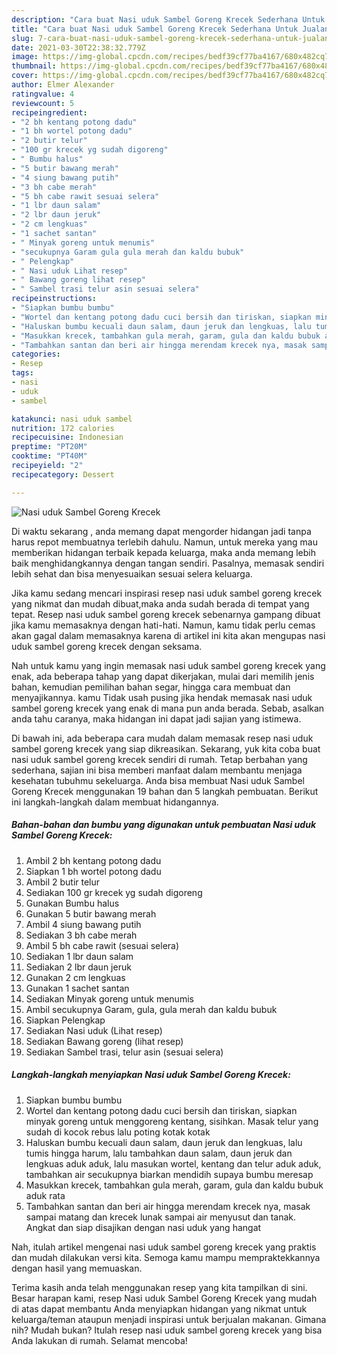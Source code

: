 ```yaml
---
description: "Cara buat Nasi uduk Sambel Goreng Krecek Sederhana Untuk Jualan"
title: "Cara buat Nasi uduk Sambel Goreng Krecek Sederhana Untuk Jualan"
slug: 7-cara-buat-nasi-uduk-sambel-goreng-krecek-sederhana-untuk-jualan
date: 2021-03-30T22:38:32.779Z
image: https://img-global.cpcdn.com/recipes/bedf39cf77ba4167/680x482cq70/nasi-uduk-sambel-goreng-krecek-foto-resep-utama.jpg
thumbnail: https://img-global.cpcdn.com/recipes/bedf39cf77ba4167/680x482cq70/nasi-uduk-sambel-goreng-krecek-foto-resep-utama.jpg
cover: https://img-global.cpcdn.com/recipes/bedf39cf77ba4167/680x482cq70/nasi-uduk-sambel-goreng-krecek-foto-resep-utama.jpg
author: Elmer Alexander
ratingvalue: 4
reviewcount: 5
recipeingredient:
- "2 bh kentang potong dadu"
- "1 bh wortel potong dadu"
- "2 butir telur"
- "100 gr krecek yg sudah digoreng"
- " Bumbu halus"
- "5 butir bawang merah"
- "4 siung bawang putih"
- "3 bh cabe merah"
- "5 bh cabe rawit sesuai selera"
- "1 lbr daun salam"
- "2 lbr daun jeruk"
- "2 cm lengkuas"
- "1 sachet santan"
- " Minyak goreng untuk menumis"
- "secukupnya Garam gula gula merah dan kaldu bubuk"
- " Pelengkap"
- " Nasi uduk Lihat resep"
- " Bawang goreng lihat resep"
- " Sambel trasi telur asin sesuai selera"
recipeinstructions:
- "Siapkan bumbu bumbu"
- "Wortel dan kentang potong dadu cuci bersih dan tiriskan, siapkan minyak goreng untuk menggoreng kentang, sisihkan. Masak telur yang sudah di kocok rebus lalu poting kotak kotak"
- "Haluskan bumbu kecuali daun salam, daun jeruk dan lengkuas, lalu tumis hingga harum, lalu tambahkan daun salam, daun jeruk dan lengkuas aduk aduk, lalu masukan wortel, kentang dan telur aduk aduk, tambahkan air secukupnya biarkan mendidih supaya bumbu meresap"
- "Masukkan krecek, tambahkan gula merah, garam, gula dan kaldu bubuk aduk rata"
- "Tambahkan santan dan beri air hingga merendam krecek nya, masak sampai matang dan krecek lunak sampai air menyusut dan tanak. Angkat dan siap disajikan dengan nasi uduk yang hangat"
categories:
- Resep
tags:
- nasi
- uduk
- sambel

katakunci: nasi uduk sambel 
nutrition: 172 calories
recipecuisine: Indonesian
preptime: "PT20M"
cooktime: "PT40M"
recipeyield: "2"
recipecategory: Dessert

---
```



![Nasi uduk Sambel Goreng Krecek](https://img-global.cpcdn.com/recipes/bedf39cf77ba4167/680x482cq70/nasi-uduk-sambel-goreng-krecek-foto-resep-utama.jpg)

Di waktu  sekarang , anda memang dapat mengorder hidangan jadi tanpa harus repot membuatnya terlebih dahulu. Namun, untuk mereka yang mau memberikan hidangan terbaik kepada keluarga, maka anda memang lebih baik menghidangkannya dengan tangan sendiri. Pasalnya, memasak sendiri lebih sehat dan bisa menyesuaikan sesuai selera keluarga.

Jika kamu sedang mencari inspirasi resep nasi uduk sambel goreng krecek yang nikmat dan mudah dibuat,maka anda sudah berada di tempat yang tepat. Resep nasi uduk sambel goreng krecek  sebenarnya gampang dibuat jika kamu memasaknya dengan hati-hati. Namun, kamu tidak perlu cemas akan gagal dalam memasaknya 
karena di artikel ini kita akan mengupas nasi uduk sambel goreng krecek dengan seksama.  



Nah untuk kamu yang ingin memasak nasi uduk sambel goreng krecek yang enak, ada beberapa tahap yang dapat dikerjakan, mulai dari memilih jenis bahan, kemudian pemilihan bahan segar, hingga cara membuat dan menyajikannya. kamu Tidak usah pusing jika hendak memasak nasi uduk sambel goreng krecek yang enak di mana pun anda berada. Sebab, asalkan anda  tahu caranya, maka hidangan ini dapat jadi sajian yang istimewa.

Di bawah ini, ada beberapa cara mudah dalam memasak resep nasi uduk sambel goreng krecek yang siap dikreasikan. Sekarang, yuk kita coba buat nasi uduk sambel goreng krecek sendiri di rumah. Tetap berbahan yang sederhana, sajian ini bisa memberi manfaat dalam membantu menjaga kesehatan tubuhmu sekeluarga. Anda bisa membuat Nasi uduk Sambel Goreng Krecek menggunakan 19 bahan dan 5 langkah pembuatan. Berikut ini langkah-langkah dalam membuat hidangannya.

<!--inarticleads1-->

##### Bahan-bahan dan bumbu yang digunakan untuk pembuatan Nasi uduk Sambel Goreng Krecek:

1. Ambil 2 bh kentang potong dadu
1. Siapkan 1 bh wortel potong dadu
1. Ambil 2 butir telur
1. Sediakan 100 gr krecek yg sudah digoreng
1. Gunakan  Bumbu halus
1. Gunakan 5 butir bawang merah
1. Ambil 4 siung bawang putih
1. Sediakan 3 bh cabe merah
1. Ambil 5 bh cabe rawit (sesuai selera)
1. Sediakan 1 lbr daun salam
1. Sediakan 2 lbr daun jeruk
1. Gunakan 2 cm lengkuas
1. Gunakan 1 sachet santan
1. Sediakan  Minyak goreng untuk menumis
1. Ambil secukupnya Garam, gula, gula merah dan kaldu bubuk
1. Siapkan  Pelengkap
1. Sediakan  Nasi uduk (Lihat resep)
1. Sediakan  Bawang goreng (lihat resep)
1. Sediakan  Sambel trasi, telur asin (sesuai selera)




<!--inarticleads2-->

##### Langkah-langkah menyiapkan Nasi uduk Sambel Goreng Krecek:

1. Siapkan bumbu bumbu
1. Wortel dan kentang potong dadu cuci bersih dan tiriskan, siapkan minyak goreng untuk menggoreng kentang, sisihkan. Masak telur yang sudah di kocok rebus lalu poting kotak kotak
1. Haluskan bumbu kecuali daun salam, daun jeruk dan lengkuas, lalu tumis hingga harum, lalu tambahkan daun salam, daun jeruk dan lengkuas aduk aduk, lalu masukan wortel, kentang dan telur aduk aduk, tambahkan air secukupnya biarkan mendidih supaya bumbu meresap
1. Masukkan krecek, tambahkan gula merah, garam, gula dan kaldu bubuk aduk rata
1. Tambahkan santan dan beri air hingga merendam krecek nya, masak sampai matang dan krecek lunak sampai air menyusut dan tanak. Angkat dan siap disajikan dengan nasi uduk yang hangat




Nah, itulah artikel mengenai  nasi uduk sambel goreng krecek  yang praktis dan mudah dilakukan versi kita. Semoga kamu mampu mempraktekkannya dengan hasil yang memuaskan. 

Terima kasih anda telah menggunakan resep yang kita tampilkan di sini. Besar harapan kami, resep  Nasi uduk Sambel Goreng Krecek yang mudah di atas dapat membantu Anda menyiapkan hidangan yang nikmat untuk keluarga/teman ataupun menjadi inspirasi untuk berjualan makanan. Gimana nih? Mudah bukan? Itulah resep nasi uduk sambel goreng krecek yang bisa Anda lakukan di rumah. Selamat mencoba!

